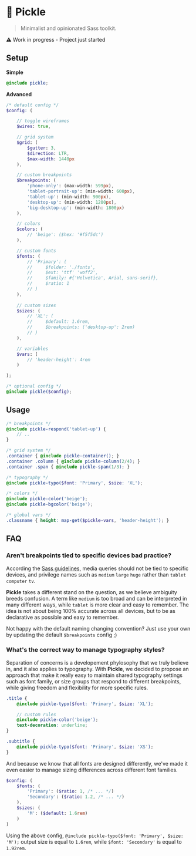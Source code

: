 # 🥒 Pickle

> Minimalist and opinionated Sass toolkit.

⚠️ Work in progress - Project just started

## Setup

**Simple**

```scss
@include pickle;
```

**Advanced**

```scss
/* default config */
$config: (

    // toggle wireframes
    $wires: true,

    // grid system
    $grid: (
        $gutter: 3,
        $direction: LTR,
        $max-width: 1440px
    ),

    // custom breakpoints
    $breakpoints: (
        'phone-only': (max-width: 599px),
        'tablet-portrait-up': (min-width: 600px),
        'tablet-up': (min-width: 900px),
        'desktop-up': (min-width: 1200px),
        'big-desktop-up': (min-width: 1800px)
    ),

    // colors
    $colors: (
        // 'beige': ($hex: '#f5f5dc')
    ),

    // custom fonts
    $fonts: (
        // 'Primary': (
        //     $folder: './fonts',
        //     $ext: 'ttf' 'woff2',
        //     $family: #{'Helvetica', Arial, sans-serif},
        //     $ratio: 1
        // )
    ),
    
    // custom sizes
    $sizes: (
        // 'XL': (
        //     $default: 1.6rem,
        //     $breakpoints: ('desktop-up': 2rem)
        // )
    ),

    // variables
    $vars: (
        // 'header-height': 4rem
    )

);

/* optional config */
@include pickle($config);
```

## Usage

```scss
/* breakpoints */
@include pickle-respond('tablet-up') {
    // ..
}

/* grid system */
.container { @include pickle-container(); }
.container .column { @include pickle-column(2/4); }
.container .span { @include pickle-span(1/3); }

/* typography */
@include pickle-typo($font: 'Primary', $size: 'XL');

/* colors */
@include pickle-color('beige');
@include pickle-bgcolor('beige');

/* global vars */
.classname { height: map-get($pickle-vars, 'header-height'); }
```

## FAQ

### Aren't breakpoints tied to specific devices bad practice?

According the [Sass guidelines](https://sass-guidelin.es/#responsive-web-design-and-breakpoints), media queries should not be tied to specific devices, and privilege names such as `medium` `large` `huge` rather than `tablet` `computer` `tv`.

**Pickle** takes a different stand on the question, as we believe ambiguity breeds confusion. A term like `medium` is too broad and can be interpreted in many different ways, while `tablet` is more clear and easy to remember. The idea is not about being 100% accurate across all devices, but to be as declarative as possible and easy to remember.

Not happy with the default naming changing convention? Just use your own by updating the default `$breakpoints` config ;)

### What's the correct way to manage typography styles?

Separation of concerns is a developement phylosophy that we truly believe in, and it also applies to typography. With **Pickle**, we decided to propose an approach that make it really easy to maintain shared typography settings such as font family, or size groups that respond to different breakpoints, while giving freedom and flexibility for more specific rules.

```scss
.title {
    @include pickle-typo($font: 'Primary', $size: 'XL');

    // custom rules
    @include pickle-color('beige');
    text-decoration: underline;
}

.subtitle {
    @include pickle-typo($font: 'Primary', $size: 'XS');
}
```

And because we know that all fonts are designed differently, we've made it even easier to manage sizing differences across different font families.

```scss
$config: (
    $fonts: (
        'Primary': ($ratio: 1, /* ... */)
        'Secondary': ($ratio: 1.2, /* ... */)
    ),
    $sizes: (
        'M': ($default: 1.6rem)
    )
)
```

Using the above config, `@include pickle-typo($font: 'Primary', $size: 'M');` output size is equal to `1.6rem`, while `$font: 'Secondary'` is equal to `1.92rem`.
